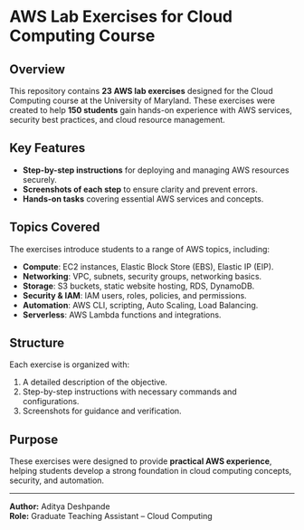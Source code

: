 # AWS Lab Exercises for Cloud Computing Course  

## Overview  
This repository contains **23 AWS lab exercises** designed for the Cloud Computing course at the University of Maryland. These exercises were created to help **150 students** gain hands-on experience with AWS services, security best practices, and cloud resource management.  

## Key Features  
- **Step-by-step instructions** for deploying and managing AWS resources securely.  
- **Screenshots of each step** to ensure clarity and prevent errors.  
- **Hands-on tasks** covering essential AWS services and concepts.  

## Topics Covered  
The exercises introduce students to a range of AWS topics, including:  
- **Compute**: EC2 instances, Elastic Block Store (EBS), Elastic IP (EIP).  
- **Networking**: VPC, subnets, security groups, networking basics.  
- **Storage**: S3 buckets, static website hosting, RDS, DynamoDB.  
- **Security & IAM**: IAM users, roles, policies, and permissions.  
- **Automation**: AWS CLI, scripting, Auto Scaling, Load Balancing.  
- **Serverless**: AWS Lambda functions and integrations.  

## Structure  
Each exercise is organized with:  
1. A detailed description of the objective.  
2. Step-by-step instructions with necessary commands and configurations.  
3. Screenshots for guidance and verification.  

## Purpose  
These exercises were designed to provide **practical AWS experience**, helping students develop a strong foundation in cloud computing concepts, security, and automation.  

---
**Author:** Aditya Deshpande  
**Role:** Graduate Teaching Assistant – Cloud Computing  
